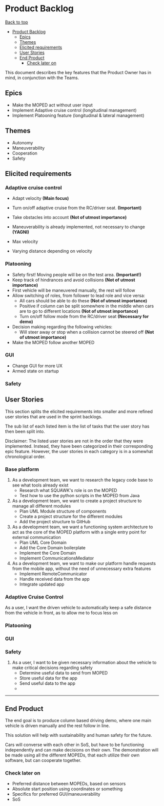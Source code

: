 # Product Backlog

[Back to top](../README.md)

- [Product Backlog](#product-backlog)
    - [Epics](#epics)
    - [Themes](#themes)
    - [Elicited requirements](#elicited-requirements)
    - [User Stories](#user-stories)
    - [End Product](#end-product)
        - [Check later on](#check-later-on)

This document describes the key features that the Product Owner has in mind, in conjunction with the Teams.

## Epics

- Make the MOPED act without user input
- Implement Adaptive cruise control (longitudinal management)
- Implement Platooning feature (longitudinal & lateral management)

## Themes

- Autonomy
- Maneuverability
- Cooperation
- Safety

## Elicited requirements

### Adaptive cruise control

- Adapt velocity **(Main focus)**
- Turn on/off adaptive cruise from the RC/driver seat. **(Important)**
- Take obstacles into account **(Not of utmost importance)**
- Maneuverability is already implemented, not necessary to change **(YAGNI)**

- Max velocity
- Varying distance depending on velocity

### Platooning

- Safety first! Moving people will be on the test area. **(Important!)**
- Keep track of hindrances and avoid collisions **(Not of utmost importance)**
- First vehicle will be maneuvered manually, the rest will follow
- Allow switching of roles, from follower to lead role and vice versa:
    - All cars should be able to do these **(Not of utmost importance)**
    - Positive if column can be split somewhere in the middle when cars are to go to different locations **(Not of utmost importance)**
    - Turn on/off follow mode from the RC/driver seat **(Necessary for demo)**
- Decision making regarding the following vehicles:
    - Will steer away or stop when a collision cannot be steered off **(Not of utmost importance)**
- Make the MOPED follow another MOPED

### GUI

- Change GUI for more UX
- Armed state on startup

### Safety

## User Stories

This section splits the elicited requirements into smaller and more refined user stories that are used in the sprint backlogs.

The sub list of each listed item is the list of tasks that the user story has then been split into.

Disclaimer: The listed user stories are not in the order that they were implemented. Instead, they have been categorized in their corresponding epic feature. However, the user stories in each category is in a somewhat chronological order.

### Base platform

1. As a development team, we want to research the legacy code base to see what tools already exist
    - Research what SQUAWK's role is on the MOPED
    - Test how to use the python scripts in the MOPED from Java
1. As a development team, we want to create a project structure to manage all different modules
    - Plan UML Module structure of components
    - Create a project structure for the different modules
    - Add the project structure to GitHub
1. As a development team, we want a functioning system architecture to act as the core of the MOPED platform with a single entry point for external communication
    - Plan UML Core Domain
    - Add the Core Domain boilerplate
    - Implement the Core Domain
    - Implement CommunicationsMediator
1. As a development team, we want to make our platform handle requests from the mobile app, without the need of unnecessary extra features
    - Implement RemoteCommunicator
    - Handle received data from the app
    - Integrate updated app

### Adaptive Cruise Control

As a user, I want the driven vehicle to automatically keep a safe distance from the vehicle in front, as to allow me to focus less on 

### Platooning

### GUI

### Safety

1. As a user, I want to be given necessary information about the vehicle to make critical decisions regarding safety
    - Determine useful data to send from MOPED
    - Store useful data for the app
    - Send useful data to the app
    - 

---

## End Product

The end goal is to produce column based driving demo, where one main vehicle is driven manually and the rest follow in line.

This solution will help with sustainability and human safety for the future.

Cars will converse with each other in SoS, but have to be functioning independently and can make decisions on their own. The demonstration will be made using all the different MOPEDs, that each utilize their own software, but can cooperate together.

### Check later on

- Preferred distance between MOPEDs, based on sensors
- Absolute start position using coordinates or something
- Specifics for preferred GUI/maneuverability
- SoS